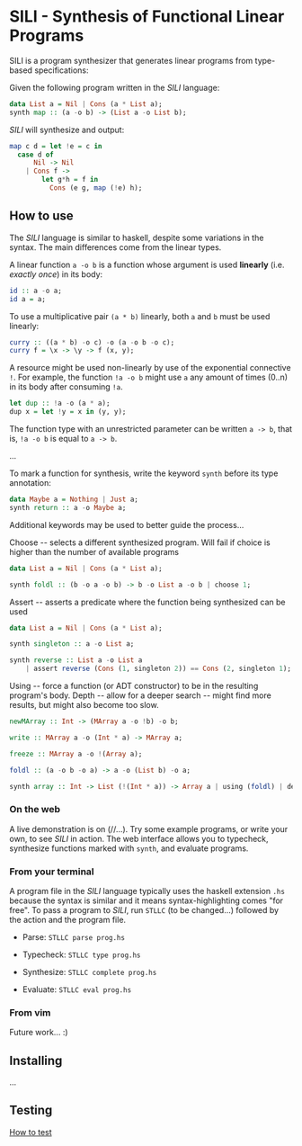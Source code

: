 # SILI - Synthesis of Functional Linear Programs

SILI is a program synthesizer that generates linear programs from type-based specifications:

Given the following program written in the *SILI* language:
```hs
data List a = Nil | Cons (a * List a);
synth map :: (a -o b) -> (List a -o List b);
```
*SILI* will synthesize and output:
```hs
map c d = let !e = c in
  case d of
      Nil -> Nil
    | Cons f ->
        let g*h = f in
          Cons (e g, map (!e) h);
```

## How to use

The *SILI* language is similar to haskell, despite some variations in the syntax.
The main differences come from the linear types.

A linear function `a -o b` is a function whose argument is used **linearly** (i.e. *exactly once*) in its body:
```hs
id :: a -o a;
id a = a;
```

To use a multiplicative pair `(a * b)` linearly, both `a` and `b` must be used linearly:
```hs
curry :: ((a * b) -o c) -o (a -o b -o c);
curry f = \x -> \y -> f (x, y);
```

A resource might be used non-linearly by use of the exponential connective `!`.
For example, the function `!a -o b` might use `a` any amount of times (0..n) in its body after consuming `!a`.
```hs
let dup :: !a -o (a * a);
dup x = let !y = x in (y, y);
```
The function type with an unrestricted parameter can be written `a -> b`, that is, `!a -o b` is equal to `a -> b`.

...

To mark a function for synthesis, write the keyword `synth` before its type annotation:
```hs
data Maybe a = Nothing | Just a;
synth return :: a -o Maybe a;
```

Additional keywords may be used to better guide the process...

Choose -- selects a different synthesized program. Will fail if choice is higher than the number of available programs
```hs
data List a = Nil | Cons (a * List a);

synth foldl :: (b -o a -o b) -> b -o List a -o b | choose 1;
```

Assert -- asserts a predicate where the function being synthesized can be used
```hs
data List a = Nil | Cons (a * List a);

synth singleton :: a -o List a;

synth reverse :: List a -o List a
    | assert reverse (Cons (1, singleton 2)) == Cons (2, singleton 1);
```

Using -- force a function (or ADT constructor) to be in the resulting program's body.
Depth -- allow for a deeper search -- might find more results, but might also become too slow.
```hs
newMArray :: Int -> (MArray a -o !b) -o b;

write :: MArray a -o (Int * a) -> MArray a;

freeze :: MArray a -o !(Array a);

foldl :: (a -o b -o a) -> a -o (List b) -o a;

synth array :: Int -> List (!(Int * a)) -> Array a | using (foldl) | depth 3;
```


### On the web

A live demonstration is on (//...). Try some example programs, or write your own, to see *SILI* in action.
The web interface allows you to typecheck, synthesize functions marked with `synth`, and evaluate programs.

### From your terminal

A program file in the *SILI* language typically uses the haskell extension `.hs` because the syntax is similar and 
it means syntax-highlighting comes "for free".
To pass a program to *SILI*, run `STLLC` (to be changed...) followed by the action and the program file.

* Parse: `STLLC parse prog.hs`

* Typecheck: `STLLC type prog.hs`

* Synthesize: `STLLC complete prog.hs`

* Evaluate: `STLLC eval prog.hs`


### From vim

Future work... :)

## Installing

...

## Testing

[How to test](https://github.com/alt-romes/slfl/blob/master/STLC/tests/how-to-test.md)
